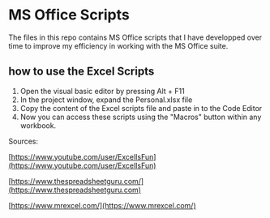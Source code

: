 # MS Office Scripts

The files in this repo contains MS Office scripts that I have developped over time to improve my efficiency in working with the MS Office suite. 

## how to use the Excel Scripts

1. Open the visual basic editor by pressing Alt + F11
2. In the project window, expand the Personal.xlsx file
3. Copy the content of the Excel scripts file and paste in to the Code Editor
4. Now you can access these scripts using the "Macros" button within any workbook. 




Sources: 

[https://www.youtube.com/user/ExcelIsFun](https://www.youtube.com/user/ExcelIsFun)

[https://www.thespreadsheetguru.com/](https://www.thespreadsheetguru.com)

[https://www.mrexcel.com/](https://www.mrexcel.com/)
